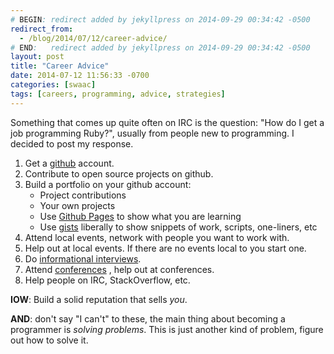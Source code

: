 ```yaml
---
# BEGIN: redirect added by jekyllpress on 2014-09-29 00:34:42 -0500
redirect_from:
  - /blog/2014/07/12/career-advice/
# END:   redirect added by jekyllpress on 2014-09-29 00:34:42 -0500
layout: post
title: "Career Advice"
date: 2014-07-12 11:56:33 -0700
categories: [swaac]
tags: [careers, programming, advice, strategies]
---
```

Something that comes up quite often on IRC is the question: "How do I get a job programming Ruby?", usually from people new to programming. I decided to post my response.

1. Get a [github][github] account.
2. Contribute to open source projects on github.
3. Build a portfolio on your github account:
    * Project contributions
    * Your own projects
    * Use [Github Pages][ghpages] to show what you are learning
    * Use [gists][gist] liberally to show snippets of work, scripts, one-liners, etc
4. Attend local events, network with people you want to work with.
5. Help out at local events. If there are no events local to you start one.
6. Do [informational interviews][infointerview].
7. Attend [conferences][conferences] , help out at conferences.
8. Help people on IRC, StackOverflow, etc.

**IOW**: Build a solid reputation that sells *you*.

**AND**: don't say "I can't" to these, the main thing about becoming a programmer is *solving problems*. This is just another kind of problem, figure out how to solve it.

[github]: https://github.com "Github"
[ghpages]: https://pages.github.com "Github Pages"
[gist]: https://gist.github.com "Gists: Snippets to share and collaborate"
[infointerview]: https://duckduckgo.com/?q=informational+interviewing "explore the options of a new career or job beforehand"
[conferences]: http://rubyconferences.org/ "Lists of ruby conferences around the world"

